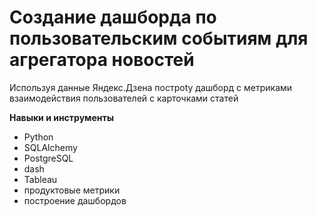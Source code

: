 # Создание дашборда по пользовательским событиям для агрегатора новостей

Используя данные Яндекс.Дзена построty дашборд с метриками взаимодействия 
пользователей с карточками статей

**Навыки и инструменты**
- Python
- SQLAlchemy
- PostgreSQL
- dash
- Tableau
- продуктовые метрики
- построение дашбордов
